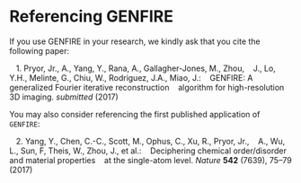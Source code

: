 # Referencing GENFIRE

If you use GENFIRE in your research, we kindly ask that you cite the following paper:

&nbsp;&nbsp;&nbsp;1\. Pryor, Jr., A., Yang, Y., Rana, A., Gallagher-Jones, M., Zhou,
&nbsp;&nbsp;&nbsp;J., Lo, Y.H., Melinte, G., Chiu, W., Rodriguez, J.A., Miao, J.:
&nbsp;&nbsp;&nbsp;GENFIRE: A generalized Fourier iterative reconstruction
&nbsp;&nbsp;&nbsp;algorithm for high-resolution 3D imaging. *submitted* (2017)

You may also consider referencing the first published application of `GENFIRE`:

&nbsp;&nbsp;&nbsp;2\. Yang, Y., Chen, C.-C., Scott, M., Ophus, C., Xu, R., Pryor, Jr.,
&nbsp;&nbsp;&nbsp;A., Wu, L., Sun, F, Theis, W., Zhou, J., et al.:
&nbsp;&nbsp;&nbsp;Deciphering chemical order/disorder and material properties
&nbsp;&nbsp;&nbsp;at the single-atom level. *Nature* **542** (7639), 75–79 (2017)